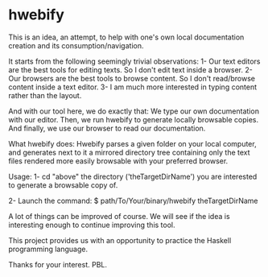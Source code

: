 # hwebify

This is an idea, an attempt, to help with one's own local
documentation creation and its consumption/navigation.


It starts from the following seemingly trivial observations:
 1- Our text editors are the best tools for editing texts.
      So I don't edit text inside a browser.
 2- Our browsers are the best tools to browse content.
      So I don't read/browse content inside a text editor.
 3- I am much more interested in typing content rather than the layout.

And with our tool here, we do exactly that:
We type our own documentation with our editor.
Then, we run hwebify to generate locally browsable copies.
And finally, we use our browser to read our documentation.


What hwebify does:
Hwebify parses a given folder on your local computer,
and generates next to it a mirrored directory tree containing
only the text files rendered more easily browsable with
your preferred browser.


Usage:
1- cd "above" the directory ('theTargetDirName') you are interested
to generate a browsable copy of.

2- Launch the command:
$ path/To/Your/binary/hwebify theTargetDirName



A lot of things can be improved of course.
We will see if the idea is interesting enough
to continue improving this tool.

This project provides us with an opportunity
to practice the Haskell programming language.

Thanks for your interest.
PBL.
